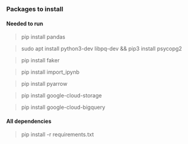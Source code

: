 ### Packages to install

#### Needed to run

> pip install pandas

> sudo apt install python3-dev libpq-dev && pip3 install psycopg2

> pip install faker

> pip install import_ipynb

> pip install pyarrow

> pip install google-cloud-storage

> pip install google-cloud-bigquery
#### All dependencies

> pip install -r requirements.txt
